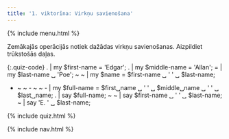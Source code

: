 ```yaml
---
title: '1. viktorīna: Virkņu savienošana'
---
```


{% include menu.html %}

Zemākajās operācijās notiek dažādas virkņu savienošanas. Aizpildiet trūkstošās daļas.

{:.quiz-code}
. | my $first-name = &apos;Edgar&apos;;
. | my $middle-name = &apos;Allan&apos;;
= | my $last-name ␣ &apos;Poe&apos;;
~ ~ | my $name = $first-name ␣ &apos; &apos; ␣ $last-name;
- ~ ~ - ~ ~ - | my $full-name = $first␣name ␣ &apos; &apos; ␣ $middle␣name ␣ &apos; &apos; ␣ $last␣name;
. | say $full-name;
~ ~ | say $first-name ␣ &apos; &apos; ␣ $last-name;
~ | say &apos;E. &apos; ␣ $last-name;

{% include quiz.html %}

{% include nav.html %}